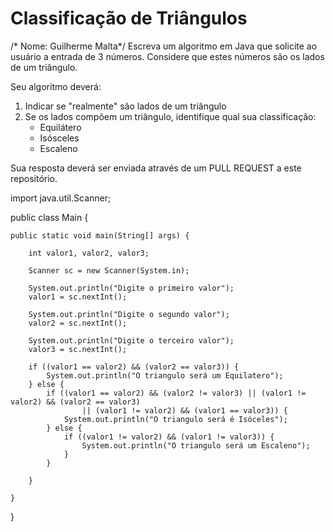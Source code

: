 # Classificação de Triângulos
/* Nome: Guilherme Malta*/
Escreva um algoritmo em Java que solicite ao 
usuário a entrada de 3 números. Considere que
estes números são os lados de um triângulo.

Seu algoritmo deverá:

1. Indicar se "realmente" são lados de um triângulo
2. Se os lados compõem um triângulo, identifique 
   qual sua classificação: 
   - Equilátero
   - Isósceles
   - Escaleno

Sua resposta deverá ser enviada através de um PULL REQUEST
a este repositório.

import java.util.Scanner;

public class Main {

	public static void main(String[] args) {

		int valor1, valor2, valor3;

		Scanner sc = new Scanner(System.in);

		System.out.println("Digite o primeiro valor");
		valor1 = sc.nextInt();

		System.out.println("Digite o segundo valor");
		valor2 = sc.nextInt();

		System.out.println("Digite o terceiro valor");
		valor3 = sc.nextInt();

		if ((valor1 == valor2) && (valor2 == valor3)) {
			System.out.println("O triangulo será um Equilatero");
		} else {
			if ((valor1 == valor2) && (valor2 != valor3) || (valor1 != valor2) && (valor2 == valor3)
					|| (valor1 != valor2) && (valor1 == valor3)) {
				System.out.println("O triangulo será é Isóceles");
			} else {
				if ((valor1 != valor2) && (valor1 != valor3)) {
					System.out.println("O triangulo será um Escaleno");
				}
			}

		}

	}

}

